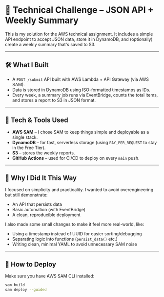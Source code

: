 # 🚀 Technical Challenge – JSON API + Weekly Summary

This is my solution for the AWS technical assignment. It includes a simple API endpoint to accept JSON data, store it in DynamoDB, and (optionally) create a weekly summary that's saved to S3.

---

## 🛠️ What I Built

- A `POST /submit` API built with AWS Lambda + API Gateway (via AWS SAM).
- Data is stored in DynamoDB using ISO-formatted timestamps as IDs.
- Every week, a summary job runs via EventBridge, counts the total items, and stores a report to S3 in JSON format.

---

## 🔧 Tech & Tools Used

- **AWS SAM** – I chose SAM to keep things simple and deployable as a single stack.
- **DynamoDB** – for fast, serverless storage (using `PAY_PER_REQUEST` to stay in the Free Tier).
- **S3** – stores the weekly reports.
- **GitHub Actions** – used for CI/CD to deploy on every `main` push.

---

## 🤔 Why I Did It This Way

I focused on simplicity and practicality. I wanted to avoid overengineering but still demonstrate:
- An API that persists data
- Basic automation (with EventBridge)
- A clean, reproducible deployment

I also made some small changes to make it feel more real-world, like:
- Using a timestamp instead of UUID for easier sorting/debugging
- Separating logic into functions (`persist_data()` etc.)
- Writing clean, minimal YAML to avoid unnecessary SAM noise

---

## 🚀 How to Deploy

Make sure you have AWS SAM CLI installed:

```bash
sam build
sam deploy --guided

